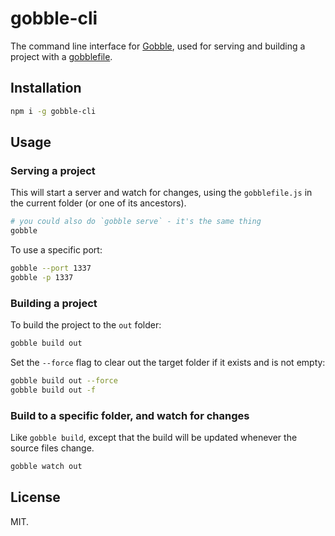 # gobble-cli

The command line interface for [Gobble](https://github.com/gobblejs/gobble), used for serving and building a project with a [gobblefile](https://github.com/gobblejs/gobble/wiki/How-to-write-a-gobblefile).


## Installation

```bash
npm i -g gobble-cli
```


## Usage

### Serving a project

This will start a server and watch for changes, using the `gobblefile.js` in the current folder (or one of its ancestors).

```bash
# you could also do `gobble serve` - it's the same thing
gobble
```

To use a specific port:

```bash
gobble --port 1337
gobble -p 1337
```

### Building a project

To build the project to the `out` folder:

```bash
gobble build out
```

Set the `--force` flag to clear out the target folder if it exists and is not empty:

```bash
gobble build out --force
gobble build out -f
```

### Build to a specific folder, and watch for changes

Like `gobble build`, except that the build will be updated whenever the source files change.

```bash
gobble watch out
```


## License

MIT.
